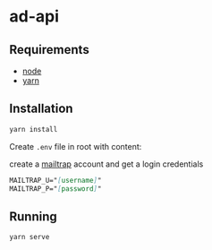 # ad-api

## Requirements

- [node](https://nodejs.org/en/)
- [yarn](https://yarnpkg.com/getting-started/install)

## Installation

```sh
yarn install
```

Create `.env` file in root with content:

create a [mailtrap](https://mailtrap.io) account and get a login credentials

```md
MAILTRAP_U="[username]"
MAILTRAP_P="[password]"
```

## Running

```sh
yarn serve
```
